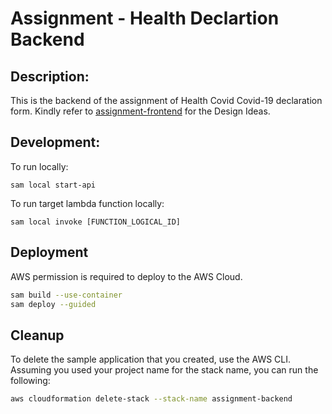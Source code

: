 # Assignment - Health Declartion Backend

## Description:
This is the backend of the assignment of Health Covid Covid-19 declaration form.
Kindly refer to [assignment-frontend](https://github.com/EdwardSin/assignment-health-report-frontend) for the Design Ideas.

## Development:
To run locally:
```
sam local start-api
```
To run target lambda function locally:
```
sam local invoke [FUNCTION_LOGICAL_ID]
```

## Deployment
AWS permission is required to deploy to the AWS Cloud.
```bash
sam build --use-container
sam deploy --guided
```

## Cleanup

To delete the sample application that you created, use the AWS CLI. Assuming you used your project name for the stack name, you can run the following:

```bash
aws cloudformation delete-stack --stack-name assignment-backend
```